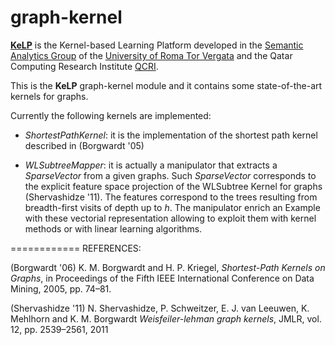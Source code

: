 # graph-kernel
   
[**KeLP**][kelp-site]  is the Kernel-based Learning Platform developed in the [Semantic Analytics Group][sag-site] of the [University of Roma Tor Vergata][uniroma2-site] and the Qatar Computing Research Institute [QCRI][qcri-site].

This is the **KeLP** graph-kernel module and it contains some state-of-the-art kernels for graphs.

Currently the following kernels are implemented:

* _ShortestPathKernel_: it is the implementation of the shortest path kernel described in (Borgwardt '05)

* _WLSubtreeMapper_: it is actually a manipulator that extracts a _SparseVector_ from a given graphs. Such _SparseVector_ corresponds to the explicit feature space projection of the WLSubtree Kernel for graphs (Shervashidze '11). The features correspond to the trees resulting from breadth-first visits of depth up to _h_. The manipulator enrich an Example with these vectorial representation allowing to exploit them with kernel methods or with linear learning algorithms. 


============
REFERENCES:

(Borgwardt '06) K. M. Borgwardt and H. P. Kriegel, _Shortest-Path Kernels on Graphs_, in Proceedings of the Fifth IEEE International Conference on Data Mining, 2005, pp. 74–81.

(Shervashidze '11) N. Shervashidze, P. Schweitzer, E. J. van Leeuwen, K. Mehlhorn and K. M. Borgwardt _Weisfeiler-lehman graph kernels_, JMLR, vol. 12, pp. 2539–2561, 2011



[sag-site]: http://sag.art.uniroma2.it "SAG site"
[uniroma2-site]: http://www.uniroma2.it "University of Roma Tor Vergata"
[qcri-site]: http://www.qcri.org.qa/ "QCRI"
[kelp-site]: http://sag.art.uniroma2.it/demo-software/kelp/ "KeLP website"
